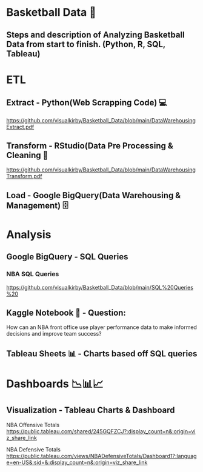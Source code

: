 # Basketball Data 🏀
## Steps and description of Analyzing Basketball Data from start to finish. (Python, R, SQL, Tableau)

# ETL
## Extract - Python(Web Scrapping Code) 💻
https://github.com/visualkirby/Basketball_Data/blob/main/DataWarehousingExtract.pdf

## Transform - RStudio(Data Pre Processing & Cleaning 🧹
https://github.com/visualkirby/Basketball_Data/blob/main/DataWarehousingTransform.pdf

## Load - Google BigQuery(Data Warehousing & Management) 🗄

# Analysis
## Google BigQuery - SQL Queries 
### NBA SQL Queries
https://github.com/visualkirby/Basketball_Data/blob/main/SQL%20Queries%20

## Kaggle Notebook 📓 - Question: 
How can an NBA front office use player performance data to make informed decisions and improve team success?

## Tableau Sheets 📊 - Charts based off SQL queries 

# Dashboards  📉📊📈
## Visualization - Tableau Charts & Dashboard
NBA Offensive Totals
https://public.tableau.com/shared/245GQFZCJ?:display_count=n&:origin=viz_share_link

NBA Defensive Totals 
https://public.tableau.com/views/NBADefensiveTotals/Dashboard1?:language=en-US&:sid=&:display_count=n&:origin=viz_share_link
